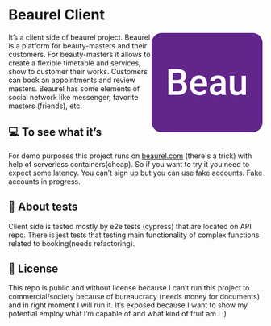 # Beaurel Client

<img src="./beaurel.png" alt="beaurel" align="right" />

It’s a client side of beaurel project. Beaurel is a platform for beauty-masters and their customers. For beauty-masters it allows to create a flexible timetable and services, show to customer their works. Customers can book an appointments and review masters. Beaurel has some elements of social network like messenger, favorite masters (friends), etc.

## 💻 To see what it’s

For demo purposes this project runs on [beaurel.com](https://bbaqnjr604s7kt90p7se.containers.yandexcloud.net) (there's a trick) with help of serverless containers(cheap). So if you want to try it you need to expect some latency. You can’t sign up but you can use fake accounts. Fake accounts in progress.

## 🔧 About tests

Client side is tested mostly by e2e tests (cypress) that are located on API repo. There is jest tests that testing main functionality of complex functions related to booking(needs refactoring).

## 📜 License

This repo is public and without license because I can’t run this project to commercial/society because of bureaucracy (needs money for documents) and in right moment I will run it. It’s exposed because I want to show my potential employ what I’m capable of and what kind of fruit am I :)
